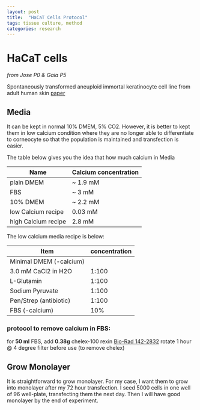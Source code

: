 ```yaml
---
layout: post
title:  "HaCaT Cells Protocol"
tags: tissue culture, method
categories: research
---
```


HaCaT cells
====

*from Jose P0 & Gaia P5*

Spontaneously transformed aneuploid immortal keratinocyte cell line from adult human skin
[paper](/assets/HaCaT_Boucamp_1988_ger.pdf)

## Media
It can be kept in normal 10% DMEM, 5% CO2. However, it is better to kept them in low calcium condition where they are no longer able to differentiate to corneocyte so that the population is maintained and transfection is easier.

The table below gives you the idea that how much calcium in Media

| Name | Calcium concentration   |
| ------ | --------------------- |
| plain DMEM | ~ 1.9 mM          |
| FBS        | ~ 3 mM            |
| 10% DMEM   | ~ 2.2 mM          |
| low Calcium recipe  | 0.03 mM  |
| high Calcium recipe | 2.8 mM   |

The low calcium media recipe is below:

|    Item    |   concentration   |
| ---------- | ----------------- |
| Minimal DMEM (-calcium) |      |
| 3.0 mM CaCl2 in H2O     | 1:100|
| L-Glutamin              | 1:100|
| Sodium Pyruvate         | 1:100|
| Pen/Strep (antibiotic)  | 1:100|
| FBS (-calcium)          | 10%  |

### protocol to remove calcium in FBS:
for **50 ml** FBS, add **0.38g** chelex-100 rexin [Bio-Rad 142-2832](http://www.bio-rad.com/en-uk/product/chelex-100-resin)
rotate 1 hour @ 4 degree
filter before use (to remove chelex)

## Grow Monolayer
It is straightforward to grow monolayer. For my case, I want them to grow into monolayer after my 72 hour transfection. I seed 5000 cells in one well of 96 well-plate, transfecting them the next day. Then I will have good monolayer by the end of experiment. 